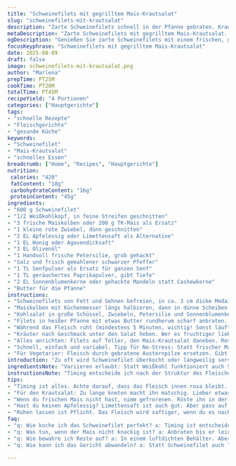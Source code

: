 ```yaml
---
title: "Schweinefilets mit gegrilltem Mais-Krautsalat"
slug: "schweinefilets-mit-krautsalat"
description: "Zarte Schweinefilets schnell in der Pfanne gebraten. Krautsalat mit geröstetem Mais, leicht süßlich, knackig frisch. Ein Spiel aus Texturen, Röstaromen und säuerlichen Akzenten - macht satt und wach. Perfekt für schnelle Woche, braucht wenig Schnickschnack, bringt trotzdem Farbe und Biss auf den Teller. Alternative Zutaten und Tipps für typische Fehler inklusive."
metaDescription: "Zarte Schweinefilets mit gegrilltem Mais-Krautsalat. Schnelles Rezept für frische Aromen und knackige Beilagen."
ogDescription: "Genießen Sie zarte Schweinefilets mit einem frischen, gegrillten Mais-Krautsalat. Perfekt für eine schnelle Woche."
focusKeyphrase: "Schweinefilets mit gegrilltem Mais-Krautsalat"
date: 2025-08-09
draft: false
image: schweinefilets-mit-krautsalat.png
author: "Marlena"
prepTime: PT25M
cookTime: PT20M
totalTime: PT45M
recipeYield: "4 Portionen"
categories: ["Hauptgerichte"]
tags:
- "schnelle Rezepte"
- "Fleischgerichte"
- "gesunde Küche"
keywords:
- "Schweinefilet"
- "Mais-Krautsalat"
- "schnelles Essen"
breadcrumb: ["Home", "Recipes", "Hauptgerichte"]
nutrition: 
 calories: "420"
 fatContent: "18g"
 carbohydrateContent: "16g"
 proteinContent: "45g"
ingredients:
- "600 g Schweinefilet"
- "1/2 Weißkohlkopf, in feine Streifen geschnitten"
- "3 frische Maiskolben oder 200 g TK-Mais als Ersatz"
- "1 kleine rote Zwiebel, dünn geschnitten"
- "2 EL Apfelessig oder Limettensaft als Alternative"
- "1 EL Honig oder Agavendicksaft"
- "3 EL Olivenöl"
- "1 Handvoll frische Petersilie, grob gehackt"
- "Salz und frisch gemahlener schwarzer Pfeffer"
- "1 TL Senfpulver als Ersatz für ganzen Senf"
- "1 TL geräuchertes Paprikapulver, gibt Tiefe"
- "2 EL Sonnenblumenkerne oder gehackte Mandeln statt Cashewkerne"
- "Butter für die Pfanne"
instructions:
- "Schweinefilets von Fett und Sehnen befreien, in ca. 3 cm dicke Medaillons schneiden. Mit Salz, Pfeffer, Paprikapulver und Senfpulver großzügig würzen, das bringt mehr Tiefe als purer Salzgeschmack."
- "Maiskolben mit Küchenmesser längs halbieren, dann in dünne Scheiben schneiden. Wenn gefrorener Mais genutzt, schnell in Scrollpfanne ohne Fett anrösten, bis die Körner sichtbar Farbe annehmen - das knackt und duftet, Zeichen für Karamellisierung."
- "Kohlsalat in große Schüssel, Zwiebeln, Petersilie und Sonnenblumenkerne zugeben. Apfelessig, Olivenöl, Honig vermischen, über den Salat geben und gut durchkneten. Kohl wird weicher, verliert Biss, aber bleibt knackig, wenn man es nicht zu lange macht."
- "Filets in heißer Pfanne mit etwas Butter rundherum scharf anbraten. Hitze runterdrehen, damit sie von innen rosa bleiben, sonst wird’s zäh. Pro Seite ca. 5-7 Minuten, je nach Dicke - Fingerprobe hilft: Fleisch sollte sich federnd anfühlen, nicht hart."
- "Während das Fleisch ruht (mindestens 5 Minuten, wichtig! Sonst läuft der Saft raus), kommt der Mais zur Pfanne. Kurz anrösten, bis er knackig und leicht gebräunt ist. Nicht verbrennen lassen, sonst bitter."
- "Kräuter nach Geschmack unter den Salat heben. Wer es fruchtiger liebt, kann noch kleine Apfelwürfel untermischen."
- "Alles anrichten: Filets auf Teller, den Mais-Krautsalat daneben. Restbutter aus der Pfanne über das Fleisch träufeln für zusätzlichen Geschmack."
- "Schnell, einfach und variabel. Tipp für No-Stress: Statt frischer Maiskolben ruhig TK-Mais auftauen und anrösten, spart Zeit. Zu viel Essig im Salat mit etwas mehr Honig ausgleichen."
- "Für Vegetarier: Fleisch durch gebratene Austernpilze ersetzen. Gibt ähnlichen Umami-Kick, besonders in Kombination mit Paprika und gerösteten Kernen."
introduction: "Zu oft wird Schweinefilet überkocht oder langweilig serviert. Wer das Gegenteil will, sollte auf Röstaromen und knackige Beilagen setzen. Der Mais, frisch oder tiefgekühlt, bringt eine süße Note, der Krautsalat sorgt für Säure und Biss. Ich habe lange probiert, bis ich das Timing zwischen Innenrosa-Fleisch und perfekt gegrilltem Mais raus hatte – immer ein Balanceakt. Zwischen zu trockenen Filets und einem Salat, der entweder zu lahm ist oder zu sauer. Karamellisiert der Mais, steigt der Duft, der Pfannenboden darf ruhig eine Spur dunkler werden, so schmeckt’s intensiver. Tricks wie Ruhen lassen, Senfpulver statt nur Salz, machen den Unterschied. Das Ganze ohne unnötigen Aufwand. Wenn man nicht aufpasst, werden die Filets ledrig oder der Kohl schlapp – darauf achten und immer am Geruch orientieren. Ich schwöre darauf, ein bisschen Butter in der Pfanne beim Braten zu verwenden, für Geschmack und Farbe. Geht schnell, schmeckt erdig und frisch."
ingredientsNote: "Variieren erlaubt: Statt Weißkohl funktioniert auch Spitzkohl für mildere Note, oder Rotkohl für mehr Farbe. Getrockneter statt frischer Mais ist okay, aber nie einfach roh nehmen, Röstaromen sind das A und O. Wer keinen Apfelessig hat, kann Limette oder Weißweinessig nehmen; letzterer nehmt's aber sparsamer, sonst wird's zu scharf. Honig wiederum kann durch Ahornsirup oder Agavendicksaft ersetzt werden. Sonnenblumenkerne sind gut, wenn keine Nüsse gewünscht sind, sonst Mandeln oder Cashewkerne. Die Zwiebel muss nicht rot sein, normale gelbe Zwiebeln tun’s, allerdings bringen rote mehr Sweetness. Für das Fleisch lieber Bio, frisch, nicht aus der Packung mit viel Flüssigkeit. Die Temperatur beim Anbraten ist kritisch; pfanne muss heiß, aber nicht rauchend – sonst verbrennt Butter und Fleisch wird trocken."
instructionsNote: "Timing entscheide ich nach der Struktur des Fleisches: innen noch leicht glasig, außen goldbraun. Ich drücke mit dem Finger auf die Medaillons - federnd, nicht hart, das ist mein Richtwert. Den Mais teste ich visuell, die Körner sollten glasig werden und goldene Stellen zeigen. Beim Salat ist Fingerspitzengefühl gefragt, zu langes Kneten lässt den Kohl matschig, zu kurz verliert Biss. Bei der Marinade schaffe ich mit Essig und Honig ein Gleichgewicht zwischen Säure und Süße. Ruhezeit fürs Fleisch ist kein Zufall sondern Pflicht, sonst geht das Nass verloren. In der Pfanne nutze ich die Butterreste für Sauce. Notfalls mit etwas Wasser und Essig ablöschen, am Herd kurz eindicken. Durch meine Erfahrung habe ich gelernt, Zutaten nicht aufzuwiegen, sondern an Haptik und Geruch zu erkennen - das macht routinierte Küchenarbeit einfacher und flexibler. Fehler vermeide ich, indem ich die Pfanne nicht überfülle und genug Abstand zwischen den Stücken lasse, sonst zieht das Fleisch eher Maloch aus, statt zu braten."
tips:
- "Timing ist alles. Achte darauf, dass das Fleisch innen rosa bleibt. Fingerprobe hier sehr wichtig. Der Mais muss knackig sein; kleine Röststellen zeigen, dass es passt."
- "Für den Krautsalat: Zu lange kneten macht ihn matschig. Lieber etwas weniger und schnell durchmischen. Frische Kräuter bringen mehr Aroma. Petersilie reicht, aber es geht auch mit Schnittlauch."
- "Wenn du frischen Mais nicht hast, nimm gefrorenen. Röste ihn in der Pfanne an für Röstaromen. Achte, dass die Hitze hoch genug ist – für Karamellisierung."
- "Hast du keinen Apfelessig? Limettensaft ist auch gut. Aber pass auf, dass es nicht zu sauer wird. Honig oder Agavendicksaft als süßende Alternative ausprobieren."
- "Ruhen lassen ist Pflicht. Das Fleisch wird saftiger, wenn du es nach dem Braten ruhen lässt. Ein paar Minuten können spielend entscheiden, ob es trocken wird."
faq:
- "q: Wie koche ich das Schweinefilet perfekt? a: Timing ist entscheidend. Braun anbraten, dann Hitze reduzieren. Drücke leicht auf das Filet, es sollte sich federnd anfühlen."
- "q: Was tun, wenn der Mais nicht knackig ist? a: Anbraten bis er leicht bräunt, aber vorsichtig. Wenn er weich ist, hast du es zu lange gemacht. Hohe Temperatur wichtig für die Röstung."
- "q: Wie bewahre ich Reste auf? a: In einem luftdichten Behälter. Aber nicht zu lang im Kühlschrank lassen. Ein paar Tage sind in Ordnung, aber dies beeinflusst die Textur."
- "q: Wie kann ich das Gericht abwandeln? a: Statt Schweinefilet auch Tofu oder Austernpilze verwenden. Gibt verschiedene Geschmäcker und Texturen. Variationen machen es spannend."

---
```

